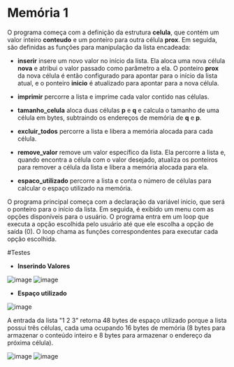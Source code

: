 # Memória 1

O programa começa com a definição da estrutura **celula**, que contém um valor inteiro **conteudo** e um ponteiro para outra célula **prox**. Em seguida, são definidas as funções para manipulação da lista encadeada:

* **inserir** insere um novo valor no início da lista. Ela aloca uma nova célula **nova** e atribui o valor passado como parâmetro a ela. O ponteiro **prox** da nova célula é então configurado para apontar para o início da lista atual, e o ponteiro **inicio** é atualizado para apontar para a nova célula.

* **imprimir** percorre a lista e imprime cada valor contido nas células.

* **tamanho_celula** aloca duas células **p** e **q** e calcula o tamanho de uma célula em bytes, subtraindo os endereços de memória de **q** e **p**.

* **excluir_todos** percorre a lista e libera a memória alocada para cada célula.

* **remove_valor** remove um valor específico da lista. Ela percorre a lista e, quando encontra a célula com o valor desejado, atualiza os ponteiros para remover a célula da lista e libera a memória alocada para ela.

* **espaco_utilizado** percorre a lista e conta o número de células para calcular o espaço utilizado na memória.

O programa principal começa com a declaração da variável inicio, que será o ponteiro para o início da lista. Em seguida, é exibido um menu com as opções disponíveis para o usuário. O programa entra em um loop que executa a opção escolhida pelo usuário até que ele escolha a opção de saída (0). O loop chama as funções correspondentes para executar cada opção escolhida.

#Testes

* **Inserindo Valores** 

![image](https://user-images.githubusercontent.com/34254106/234985150-00464175-acbb-4080-bb6f-a39f80581aac.png)
![image](https://user-images.githubusercontent.com/34254106/234985621-10d6c3d6-c135-499e-a22e-1d71d27f91cd.png)

* **Espaço utilizado**

![image](https://user-images.githubusercontent.com/34254106/234986109-e45e331d-e339-473f-b99d-ceac4fee8a12.png)

A entrada da lista "1 2 3" retorna 48 bytes de espaço utilizado porque a lista possui três células, cada uma ocupando 16 bytes de memória (8 bytes para armazenar o conteúdo inteiro e 8 bytes para armazenar o endereço da próxima célula). 

![image](https://user-images.githubusercontent.com/34254106/234988020-1c9cfea0-05e4-45c5-9745-aef887c166c8.png)
![image](https://user-images.githubusercontent.com/34254106/234988317-7e366760-78c6-49ee-9d65-d2cc989ad576.png)








